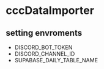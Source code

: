 # cccDataImporter

## setting envroments

- DISCORD_BOT_TOKEN 
- DISCORD_CHANNEL_ID
- SUPABASE_DAILY_TABLE_NAME
